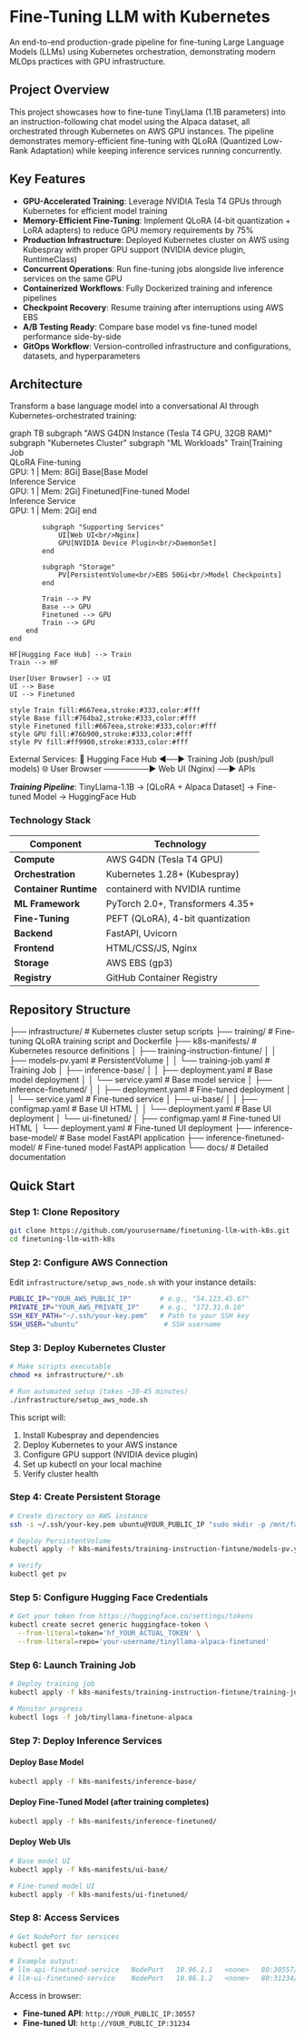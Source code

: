 # Fine-Tuning LLM with Kubernetes

An end-to-end production-grade pipeline for fine-tuning Large Language Models (LLMs) 
using Kubernetes orchestration, demonstrating modern MLOps practices with GPU infrastructure.

## Project Overview

This project showcases how to fine-tune TinyLlama (1.1B parameters) into an instruction-following 
chat model using the Alpaca dataset, all orchestrated through Kubernetes on AWS GPU instances. 
The pipeline demonstrates memory-efficient fine-tuning with QLoRA (Quantized Low-Rank Adaptation) 
while keeping inference services running concurrently.

## Key Features

- **GPU-Accelerated Training**: Leverage NVIDIA Tesla T4 GPUs through Kubernetes for efficient model training
- **Memory-Efficient Fine-Tuning**: Implement QLoRA (4-bit quantization + LoRA adapters) to reduce GPU memory requirements by 75%
- **Production Infrastructure**: Deployed Kubernetes cluster on AWS using Kubespray with proper GPU support (NVIDIA device plugin, RuntimeClass)
- **Concurrent Operations**: Run fine-tuning jobs alongside live inference services on the same GPU
- **Containerized Workflows**: Fully Dockerized training and inference pipelines
- **Checkpoint Recovery**: Resume training after interruptions using AWS EBS
- **A/B Testing Ready**: Compare base model vs fine-tuned model performance side-by-side
- **GitOps Workflow**: Version-controlled infrastructure and configurations, datasets, and hyperparameters

## Architecture

Transform a base language model into a conversational AI through Kubernetes-orchestrated training:


graph TB
    subgraph "AWS G4DN Instance (Tesla T4 GPU, 32GB RAM)"
        subgraph "Kubernetes Cluster"
            subgraph "ML Workloads"
                Train[Training Job<br/>QLoRA Fine-tuning<br/>GPU: 1 | Mem: 8Gi]
                Base[Base Model<br/>Inference Service<br/>GPU: 1 | Mem: 2Gi]
                Finetuned[Fine-tuned Model<br/>Inference Service<br/>GPU: 1 | Mem: 2Gi]
            end
            
            subgraph "Supporting Services"
                UI[Web UI<br/>Nginx]
                GPU[NVIDIA Device Plugin<br/>DaemonSet]
            end
            
            subgraph "Storage"
                PV[PersistentVolume<br/>EBS 50Gi<br/>Model Checkpoints]
            end
            
            Train --> PV
            Base --> GPU
            Finetuned --> GPU
            Train --> GPU
        end
    end
    
    HF[Hugging Face Hub] --> Train
    Train --> HF
    
    User[User Browser] --> UI
    UI --> Base
    UI --> Finetuned
    
    style Train fill:#667eea,stroke:#333,color:#fff
    style Base fill:#764ba2,stroke:#333,color:#fff
    style Finetuned fill:#667eea,stroke:#333,color:#fff
    style GPU fill:#76b900,stroke:#333,color:#fff
    style PV fill:#ff9900,stroke:#333,color:#fff

External Services:
  🤗 Hugging Face Hub ◄──► Training Job (push/pull models)
  🌐 User Browser ────────► Web UI (Nginx) ──► APIs

***Training Pipeline***: TinyLlama-1.1B → [QLoRA + Alpaca Dataset] → Fine-tuned Model → HuggingFace Hub

### Technology Stack

| Component | Technology |
|-----------|------------|
| **Compute** | AWS G4DN (Tesla T4 GPU) |
| **Orchestration** | Kubernetes 1.28+ (Kubespray) |
| **Container Runtime** | containerd with NVIDIA runtime |
| **ML Framework** | PyTorch 2.0+, Transformers 4.35+ |
| **Fine-Tuning** | PEFT (QLoRA), 4-bit quantization |
| **Backend** | FastAPI, Uvicorn |
| **Frontend** | HTML/CSS/JS, Nginx |
| **Storage** | AWS EBS (gp3) |
| **Registry** | GitHub Container Registry |

## Repository Structure

├── infrastructure/                # Kubernetes cluster setup scripts
├── training/                      # Fine-tuning QLoRA training script and Dockerfile
├── k8s-manifests/                 # Kubernetes resource definitions
│   ├── training-instruction-fintune/
│   │   ├── models-pv.yaml         # PersistentVolume
│   │   └── training-job.yaml      # Training Job
│   ├── inference-base/
│   │   ├── deployment.yaml        # Base model deployment
│   │   └── service.yaml           # Base model service
│   ├── inference-finetuned/
│   │   ├── deployment.yaml        # Fine-tuned deployment
│   │   └── service.yaml           # Fine-tuned service
│   ├── ui-base/
│   │   ├── configmap.yaml         # Base UI HTML
│   │   └── deployment.yaml        # Base UI deployment
│   └── ui-finetuned/
│       ├── configmap.yaml         # Fine-tuned UI HTML
│       └── deployment.yaml        # Fine-tuned UI deployment
├── inference-base-model/          # Base model FastAPI application
├── inference-finetuned-model/     # Fine-tuned model FastAPI application
└── docs/                          # Detailed documentation

## Quick Start

### Step 1: Clone Repository
```bash
git clone https://github.com/yourusername/finetuning-llm-with-k8s.git
cd finetuning-llm-with-k8s
```

### Step 2: Configure AWS Connection
Edit `infrastructure/setup_aws_node.sh` with your instance details:

```bash
PUBLIC_IP="YOUR_AWS_PUBLIC_IP"       # e.g., "54.123.45.67"
PRIVATE_IP="YOUR_AWS_PRIVATE_IP"     # e.g., "172.31.0.10"
SSH_KEY_PATH="~/.ssh/your-key.pem"   # Path to your SSH key
SSH_USER="ubuntu"                     # SSH username
```

### Step 3: Deploy Kubernetes Cluster
```bash
# Make scripts executable
chmod +x infrastructure/*.sh

# Run automated setup (takes ~30-45 minutes)
./infrastructure/setup_aws_node.sh
```

This script will:
1. Install Kubespray and dependencies
2. Deploy Kubernetes to your AWS instance
3. Configure GPU support (NVIDIA device plugin)
4. Set up kubectl on your local machine
5. Verify cluster health

### Step 4: Create Persistent Storage
```bash
# Create directory on AWS instance
ssh -i ~/.ssh/your-key.pem ubuntu@YOUR_PUBLIC_IP "sudo mkdir -p /mnt/fast-disks/models && sudo chmod 777 /mnt/fast-disks/models"

# Deploy PersistentVolume
kubectl apply -f k8s-manifests/training-instruction-fintune/models-pv.yaml

# Verify
kubectl get pv
```

### Step 5: Configure Hugging Face Credentials
```bash
# Get your token from https://huggingface.co/settings/tokens
kubectl create secret generic huggingface-token \
  --from-literal=token='hf_YOUR_ACTUAL_TOKEN' \
  --from-literal=repo='your-username/tinyllama-alpaca-finetuned'
```

### Step 6: Launch Training Job
```bash
# Deploy training job
kubectl apply -f k8s-manifests/training-instruction-fintune/training-job.yaml

# Monitor progress
kubectl logs -f job/tinyllama-finetune-alpaca
```

### Step 7: Deploy Inference Services

#### Deploy Base Model
```bash
kubectl apply -f k8s-manifests/inference-base/
```

#### Deploy Fine-Tuned Model (after training completes)
```bash
kubectl apply -f k8s-manifests/inference-finetuned/
```

#### Deploy Web UIs
```bash
# Base model UI
kubectl apply -f k8s-manifests/ui-base/

# Fine-tuned model UI
kubectl apply -f k8s-manifests/ui-finetuned/
```

### Step 8: Access Services

```bash
# Get NodePort for services
kubectl get svc

# Example output:
# llm-api-finetuned-service   NodePort   10.96.1.1   <none>   80:30557/TCP
# llm-ui-finetuned-service    NodePort   10.96.1.2   <none>   80:31234/TCP
```

Access in browser:
- **Fine-tuned API**: `http://YOUR_PUBLIC_IP:30557`
- **Fine-tuned UI**: `http://YOUR_PUBLIC_IP:31234`
